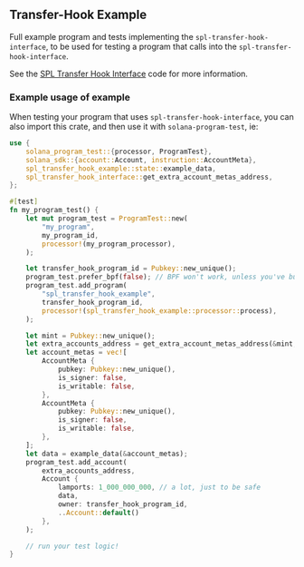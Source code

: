 ## Transfer-Hook Example

Full example program and tests implementing the `spl-transfer-hook-interface`,
to be used for testing a program that calls into the `spl-transfer-hook-interface`.

See the
[SPL Transfer Hook Interface](https://github.com/solana-labs/solana-program-library/tree/master/token/transfer-hook/interface)
code for more information.

### Example usage of example

When testing your program that uses `spl-transfer-hook-interface`, you can also
import this crate, and then use it with `solana-program-test`, ie:

```rust
use {
    solana_program_test::{processor, ProgramTest},
    solana_sdk::{account::Account, instruction::AccountMeta},
    spl_transfer_hook_example::state::example_data,
    spl_transfer_hook_interface::get_extra_account_metas_address,
};

#[test]
fn my_program_test() {
    let mut program_test = ProgramTest::new(
        "my_program",
        my_program_id,
        processor!(my_program_processor),
    );

    let transfer_hook_program_id = Pubkey::new_unique();
    program_test.prefer_bpf(false); // BPF won't work, unless you've built this from scratch!
    program_test.add_program(
        "spl_transfer_hook_example",
        transfer_hook_program_id,
        processor!(spl_transfer_hook_example::processor::process),
    );

    let mint = Pubkey::new_unique();
    let extra_accounts_address = get_extra_account_metas_address(&mint, &transfer_hook_program_id);
    let account_metas = vec![
        AccountMeta {
            pubkey: Pubkey::new_unique(),
            is_signer: false,
            is_writable: false,
        },
        AccountMeta {
            pubkey: Pubkey::new_unique(),
            is_signer: false,
            is_writable: false,
        },
    ];
    let data = example_data(&account_metas);
    program_test.add_account(
        extra_accounts_address,
        Account {
            lamports: 1_000_000_000, // a lot, just to be safe
            data,
            owner: transfer_hook_program_id,
            ..Account::default()
        },
    );

    // run your test logic!
}
```
